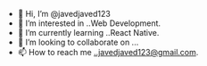 - 👋 Hi, I’m @javedjaved123
- 👀 I’m interested in ..Web Development.
- 🌱 I’m currently learning ..React Native.
- 💞️ I’m looking to collaborate on ...
- 📫 How to reach me ..javedjaved123@gmail.com.

<!---
javedjaved123/javedjaved123 is a ✨ special ✨ repository because its `README.md` (this file) appears on your GitHub profile.
You can click the Preview link to take a look at your changes.
--->
